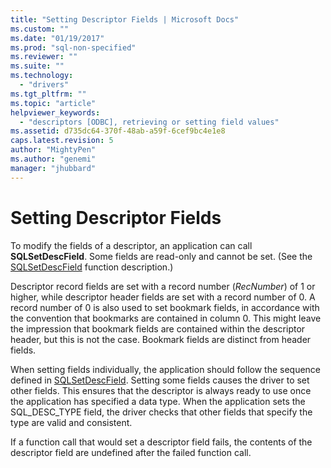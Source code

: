 ```yaml
---
title: "Setting Descriptor Fields | Microsoft Docs"
ms.custom: ""
ms.date: "01/19/2017"
ms.prod: "sql-non-specified"
ms.reviewer: ""
ms.suite: ""
ms.technology: 
  - "drivers"
ms.tgt_pltfrm: ""
ms.topic: "article"
helpviewer_keywords: 
  - "descriptors [ODBC], retrieving or setting field values"
ms.assetid: d735dc64-370f-48ab-a59f-6cef9bc4e1e8
caps.latest.revision: 5
author: "MightyPen"
ms.author: "genemi"
manager: "jhubbard"
---
```

# Setting Descriptor Fields
To modify the fields of a descriptor, an application can call **SQLSetDescField**. Some fields are read-only and cannot be set. (See the [SQLSetDescField](../../../odbc/reference/syntax/sqlsetdescfield-function.md) function description.)  
  
 Descriptor record fields are set with a record number (*RecNumber*) of 1 or higher, while descriptor header fields are set with a record number of 0. A record number of 0 is also used to set bookmark fields, in accordance with the convention that bookmarks are contained in column 0. This might leave the impression that bookmark fields are contained within the descriptor header, but this is not the case. Bookmark fields are distinct from header fields.  
  
 When setting fields individually, the application should follow the sequence defined in [SQLSetDescField](../../../odbc/reference/syntax/sqlsetdescfield-function.md). Setting some fields causes the driver to set other fields. This ensures that the descriptor is always ready to use once the application has specified a data type. When the application sets the SQL_DESC_TYPE field, the driver checks that other fields that specify the type are valid and consistent.  
  
 If a function call that would set a descriptor field fails, the contents of the descriptor field are undefined after the failed function call.